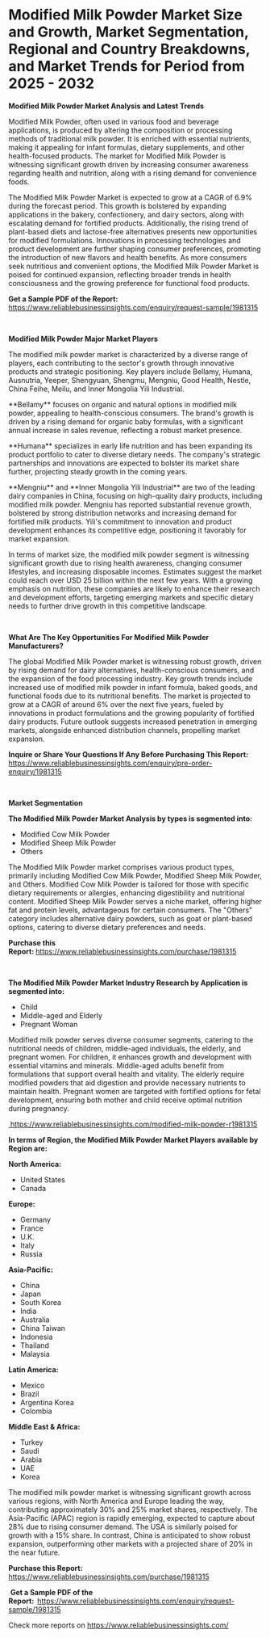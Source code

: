 <p><h1>Modified Milk Powder Market Size and Growth, Market Segmentation, Regional and Country Breakdowns, and Market Trends for Period from 2025 -  2032</h1></p><p><strong>Modified Milk Powder Market Analysis and Latest Trends</strong></p>
<p><p>Modified Milk Powder, often used in various food and beverage applications, is produced by altering the composition or processing methods of traditional milk powder. It is enriched with essential nutrients, making it appealing for infant formulas, dietary supplements, and other health-focused products. The market for Modified Milk Powder is witnessing significant growth driven by increasing consumer awareness regarding health and nutrition, along with a rising demand for convenience foods.</p><p>The Modified Milk Powder Market is expected to grow at a CAGR of 6.9% during the forecast period. This growth is bolstered by expanding applications in the bakery, confectionery, and dairy sectors, along with escalating demand for fortified products. Additionally, the rising trend of plant-based diets and lactose-free alternatives presents new opportunities for modified formulations. Innovations in processing technologies and product development are further shaping consumer preferences, promoting the introduction of new flavors and health benefits. As more consumers seek nutritious and convenient options, the Modified Milk Powder Market is poised for continued expansion, reflecting broader trends in health consciousness and the growing preference for functional food products.</p></p>
<p><strong>Get a Sample PDF of the Report:&nbsp;</strong> <a href="https://www.reliablebusinessinsights.com/enquiry/request-sample/1981315?utm_campaign=3288&utm_medium=2&utm_source=Github&utm_content=ia&utm_term=01042025&utm_id=modified-milk-powder">https://www.reliablebusinessinsights.com/enquiry/request-sample/1981315</a></p>
<p>&nbsp;</p>
<p><strong>Modified Milk Powder Major Market Players</strong></p>
<p><p>The modified milk powder market is characterized by a diverse range of players, each contributing to the sector's growth through innovative products and strategic positioning. Key players include Bellamy, Humana, Ausnutria, Yeeper, Shengyuan, Shengmu, Mengniu, Good Health, Nestle, China Feihe, Meilu, and Inner Mongolia Yili Industrial. </p><p>**Bellamy** focuses on organic and natural options in modified milk powder, appealing to health-conscious consumers. The brand's growth is driven by a rising demand for organic baby formulas, with a significant annual increase in sales revenue, reflecting a robust market presence.</p><p>**Humana** specializes in early life nutrition and has been expanding its product portfolio to cater to diverse dietary needs. The company's strategic partnerships and innovations are expected to bolster its market share further, projecting steady growth in the coming years.</p><p>**Mengniu** and **Inner Mongolia Yili Industrial** are two of the leading dairy companies in China, focusing on high-quality dairy products, including modified milk powder. Mengniu has reported substantial revenue growth, bolstered by strong distribution networks and increasing demand for fortified milk products. Yili's commitment to innovation and product development enhances its competitive edge, positioning it favorably for market expansion.</p><p>In terms of market size, the modified milk powder segment is witnessing significant growth due to rising health awareness, changing consumer lifestyles, and increasing disposable incomes. Estimates suggest the market could reach over USD 25 billion within the next few years. With a growing emphasis on nutrition, these companies are likely to enhance their research and development efforts, targeting emerging markets and specific dietary needs to further drive growth in this competitive landscape.</p></p>
<p>&nbsp;</p>
<p><strong>What Are The Key Opportunities For Modified Milk Powder Manufacturers?</strong></p>
<p><p>The global Modified Milk Powder market is witnessing robust growth, driven by rising demand for dairy alternatives, health-conscious consumers, and the expansion of the food processing industry. Key growth trends include increased use of modified milk powder in infant formula, baked goods, and functional foods due to its nutritional benefits. The market is projected to grow at a CAGR of around 6% over the next five years, fueled by innovations in product formulations and the growing popularity of fortified dairy products. Future outlook suggests increased penetration in emerging markets, alongside enhanced distribution channels, propelling market expansion.</p></p>
<p><strong>Inquire or Share Your Questions If Any Before Purchasing This Report:</strong> <a href="https://www.reliablebusinessinsights.com/enquiry/pre-order-enquiry/1981315?utm_campaign=3288&utm_medium=2&utm_source=Github&utm_content=ia&utm_term=01042025&utm_id=modified-milk-powder">https://www.reliablebusinessinsights.com/enquiry/pre-order-enquiry/1981315</a></p>
<p>&nbsp;</p>
<p><strong>Market Segmentation</strong></p>
<p><strong>The Modified Milk Powder Market Analysis by types is segmented into:</strong></p>
<p><ul><li>Modified Cow Milk Powder</li><li>Modified Sheep Milk Powder</li><li>Others</li></ul></p>
<p><p>The Modified Milk Powder market comprises various product types, primarily including Modified Cow Milk Powder, Modified Sheep Milk Powder, and Others. Modified Cow Milk Powder is tailored for those with specific dietary requirements or allergies, enhancing digestibility and nutritional content. Modified Sheep Milk Powder serves a niche market, offering higher fat and protein levels, advantageous for certain consumers. The "Others" category includes alternative dairy powders, such as goat or plant-based options, catering to diverse dietary preferences and needs.</p></p>
<p><strong>Purchase this Report:&nbsp;</strong><a href="https://www.reliablebusinessinsights.com/purchase/1981315?utm_campaign=3288&utm_medium=2&utm_source=Github&utm_content=ia&utm_term=01042025&utm_id=modified-milk-powder">https://www.reliablebusinessinsights.com/purchase/1981315</a></p>
<p>&nbsp;</p>
<p><strong>The Modified Milk Powder Market Industry Research by Application is segmented into:</strong></p>
<p><ul><li>Child</li><li>Middle-aged and Elderly</li><li>Pregnant Woman</li></ul></p>
<p><p>Modified milk powder serves diverse consumer segments, catering to the nutritional needs of children, middle-aged individuals, the elderly, and pregnant women. For children, it enhances growth and development with essential vitamins and minerals. Middle-aged adults benefit from formulations that support overall health and vitality. The elderly require modified powders that aid digestion and provide necessary nutrients to maintain health. Pregnant women are targeted with fortified options for fetal development, ensuring both mother and child receive optimal nutrition during pregnancy.</p></p>
<p><a href="https://www.reliablebusinessinsights.com/modified-milk-powder-r1981315?utm_campaign=3288&utm_medium=2&utm_source=Github&utm_content=ia&utm_term=01042025&utm_id=modified-milk-powder">&nbsp;https://www.reliablebusinessinsights.com/modified-milk-powder-r1981315</a></p>
<p><strong>In terms of Region, the Modified Milk Powder Market Players available by Region are:</strong></p>
<p>
    <p> <strong> North America: </strong>
        <ul>
            <li>United States</li>
            <li>Canada</li>
        </ul>
        </p> 
    <p> <strong> Europe: </strong>
        <ul>
            <li>Germany</li>
            <li>France</li>
            <li>U.K.</li>
            <li>Italy</li>
            <li>Russia</li>
        </ul>
        </p> 
    <p> <strong> Asia-Pacific: </strong>
        <ul>
            <li>China</li>
            <li>Japan</li>
            <li>South Korea</li>
            <li>India</li>
            <li>Australia</li>
            <li>China Taiwan</li>
            <li>Indonesia</li>
            <li>Thailand</li>
            <li>Malaysia</li>
        </ul>
        </p> 
    <p> <strong> Latin America: </strong>
        <ul>
            <li>Mexico</li>
            <li>Brazil</li>
            <li>Argentina Korea</li>
            <li>Colombia</li>
        </ul>
        </p> 
    <p> <strong> Middle East & Africa: </strong>
        <ul>
            <li>Turkey</li>
            <li>Saudi</li>
            <li>Arabia</li>
            <li>UAE</li>
            <li>Korea</li>
        </ul>
    </p>
    </p>
<p><p>The modified milk powder market is witnessing significant growth across various regions, with North America and Europe leading the way, contributing approximately 30% and 25% market shares, respectively. The Asia-Pacific (APAC) region is rapidly emerging, expected to capture about 28% due to rising consumer demand. The USA is similarly poised for growth with a 15% share. In contrast, China is anticipated to show robust expansion, outperforming other markets with a projected share of 20% in the near future.</p></p>
<p><strong>Purchase this Report: </strong><a href="https://www.reliablebusinessinsights.com/purchase/1981315?utm_campaign=3288&utm_medium=2&utm_source=Github&utm_content=ia&utm_term=01042025&utm_id=modified-milk-powder">https://www.reliablebusinessinsights.com/purchase/1981315</a></p>
<p>&nbsp;<strong>Get a Sample PDF of the Report:&nbsp;&nbsp;</strong><a href="https://www.reliablebusinessinsights.com/enquiry/request-sample/1981315?utm_campaign=3288&utm_medium=2&utm_source=Github&utm_content=ia&utm_term=01042025&utm_id=modified-milk-powder">https://www.reliablebusinessinsights.com/enquiry/request-sample/1981315</a></p>
<p><strong></strong></p>
<p>Check more reports on <a href="https://www.reliablebusinessinsights.com/?utm_campaign=3288&utm_medium=2&utm_source=Github&utm_content=ia&utm_term=01042025&utm_id=modified-milk-powder">https://www.reliablebusinessinsights.com/</a></p>